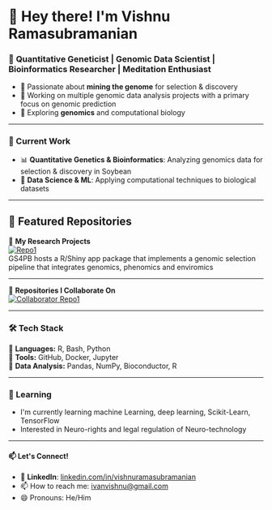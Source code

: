 # 👋 Hey there! I'm Vishnu Ramasubramanian

### 🚀 **Quantitative Geneticist | Genomic Data Scientist | Bioinformatics Researcher | Meditation Enthusiast**  

- 🌱 Passionate about **mining the genome** for selection & discovery 
- 🧬 Working on multiple genomic data analysis projects with a primary focus on genomic prediction
- 📝 Exploring **genomics** and computational biology  

---

### 🔬 Current Work
- 📊 **Quantitative Genetics & Bioinformatics**: Analyzing genomics data for selection & discovery in Soybean   
- 📖 **Data Science & ML**: Applying computational techniques to biological datasets  

---

## 🌟 Featured Repositories
🔹 **My Research Projects**  
[![Repo1](https://img.shields.io/badge/GitHub-Repository-blue?style=flat-square)](https://github.com/UMN-Lorenz-Group/GS4PB)  
GS4PB hosts a R/Shiny app package that implements a genomic selection pipeline that integrates genomics, phenomics and enviromics  

---

🔹 **Repositories I Collaborate On**  
[![Collaborator Repo1](https://img.shields.io/badge/GitHub-Collaborator-green?style=flat-square)](https://github.com/UMN-Lorenz-Group/stupar_kti_project_analysis)  

---

### 🛠️ Tech Stack
🔹 **Languages:** R, Bash, Python  
🔹 **Tools:** GitHub, Docker, Jupyter  
🔹 **Data Analysis:** Pandas, NumPy, Bioconductor, R 

--- 
### 🌱 Learning 
-  I'm currently learning machine Learning, deep learning, Scikit-Learn, TensorFlow 
-  Interested in Neuro-rights and legal regulation of Neuro-technology
--- 

####  📫 Let's Connect!
- 🔗 **LinkedIn**: [linkedin.com/in/vishnuramasubramanian](www.linkedin.com/in/vishnu-ramasubramanian-70077b87)
- 📫 How to reach me: ivanvishnu@gmail.com
- 😄 Pronouns: He/Him

